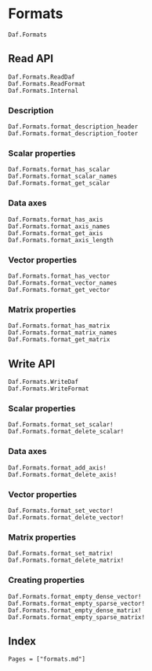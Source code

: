 # Formats

```@docs
Daf.Formats
```

## Read API

```@docs
Daf.Formats.ReadDaf
Daf.Formats.ReadFormat
Daf.Formats.Internal
```

### Description

```@docs
Daf.Formats.format_description_header
Daf.Formats.format_description_footer
```

### Scalar properties

```@docs
Daf.Formats.format_has_scalar
Daf.Formats.format_scalar_names
Daf.Formats.format_get_scalar
```

### Data axes

```@docs
Daf.Formats.format_has_axis
Daf.Formats.format_axis_names
Daf.Formats.format_get_axis
Daf.Formats.format_axis_length
```

### Vector properties

```@docs
Daf.Formats.format_has_vector
Daf.Formats.format_vector_names
Daf.Formats.format_get_vector
```

### Matrix properties

```@docs
Daf.Formats.format_has_matrix
Daf.Formats.format_matrix_names
Daf.Formats.format_get_matrix
```

## Write API

```@docs
Daf.Formats.WriteDaf
Daf.Formats.WriteFormat
```

### Scalar properties

```@docs
Daf.Formats.format_set_scalar!
Daf.Formats.format_delete_scalar!
```

### Data axes

```@docs
Daf.Formats.format_add_axis!
Daf.Formats.format_delete_axis!
```

### Vector properties

```@docs
Daf.Formats.format_set_vector!
Daf.Formats.format_delete_vector!
```

### Matrix properties

```@docs
Daf.Formats.format_set_matrix!
Daf.Formats.format_delete_matrix!
```

### Creating properties

```@docs
Daf.Formats.format_empty_dense_vector!
Daf.Formats.format_empty_sparse_vector!
Daf.Formats.format_empty_dense_matrix!
Daf.Formats.format_empty_sparse_matrix!
```

## Index

```@index
Pages = ["formats.md"]
```
